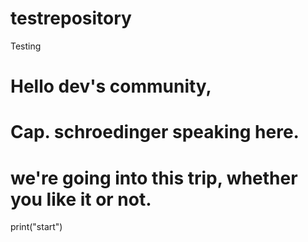 # testrepository
Testing
# Hello dev's community,
# Cap. schroedinger speaking here.
# we're going into this trip, whether you like it or not.
print("start")
